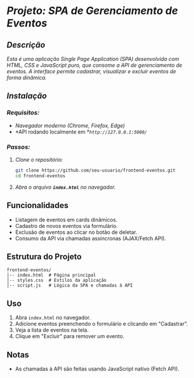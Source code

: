 # *Projeto: SPA de Gerenciamento de Eventos*

## *Descrição*

*Esta é uma aplicação Single Page Application (SPA) desenvolvida com HTML, CSS e JavaScript puro, que consome a API de gerenciamento de eventos. A interface permite cadastrar, visualizar e excluir eventos de forma dinâmica.*

## *Instalação*

### *Requisitos:*

- *Navegador moderno (Chrome, Firefox, Edge)*
- *API rodando localmente em **`http://127.0.0.1:5000/`*

### *Passos:*

1. *Clone o repositório:*
   ```sh
   git clone https://github.com/seu-usuario/frontend-eventos.git
   cd frontend-eventos
   ```
2. *Abra o arquivo **`index.html`** no navegador.*

## Funcionalidades

- Listagem de eventos em cards dinâmicos.
- Cadastro de novos eventos via formulário.
- Exclusão de eventos ao clicar no botão de deletar.
- Consumo da API via chamadas assíncronas (AJAX/Fetch API).

## Estrutura do Projeto

```
frontend-eventos/
│-- index.html  # Página principal
│-- styles.css  # Estilos da aplicação
│-- script.js   # Lógica da SPA e chamadas à API
```

## Uso

1. Abra `index.html` no navegador.
2. Adicione eventos preenchendo o formulário e clicando em "Cadastrar".
3. Veja a lista de eventos na tela.
4. Clique em "Excluir" para remover um evento.

## Notas

- As chamadas à API são feitas usando JavaScript nativo (Fetch API).

